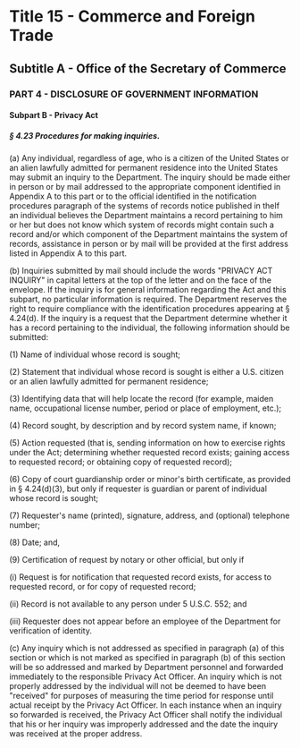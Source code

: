 
# Title 15 - Commerce and Foreign Trade
## Subtitle A - Office of the Secretary of Commerce
### PART 4 - DISCLOSURE OF GOVERNMENT INFORMATION
#### Subpart B - Privacy Act
##### § 4.23 Procedures for making inquiries.

(a) Any individual, regardless of age, who is a citizen of the United States or an alien lawfully admitted for permanent residence into the United States may submit an inquiry to the Department. The inquiry should be made either in person or by mail addressed to the appropriate component identified in Appendix A to this part or to the official identified in the notification procedures paragraph of the systems of records notice published in theIf an individual believes the Department maintains a record pertaining to him or her but does not know which system of records might contain such a record and/or which component of the Department maintains the system of records, assistance in person or by mail will be provided at the first address listed in Appendix A to this part.

(b) Inquiries submitted by mail should include the words "PRIVACY ACT INQUIRY" in capital letters at the top of the letter and on the face of the envelope. If the inquiry is for general information regarding the Act and this subpart, no particular information is required. The Department reserves the right to require compliance with the identification procedures appearing at § 4.24(d). If the inquiry is a request that the Department determine whether it has a record pertaining to the individual, the following information should be submitted:

(1) Name of individual whose record is sought;

(2) Statement that individual whose record is sought is either a U.S. citizen or an alien lawfully admitted for permanent residence;

(3) Identifying data that will help locate the record (for example, maiden name, occupational license number, period or place of employment, etc.);

(4) Record sought, by description and by record system name, if known;

(5) Action requested (that is, sending information on how to exercise rights under the Act; determining whether requested record exists; gaining access to requested record; or obtaining copy of requested record);

(6) Copy of court guardianship order or minor's birth certificate, as provided in § 4.24(d)(3), but only if requester is guardian or parent of individual whose record is sought;

(7) Requester's name (printed), signature, address, and (optional) telephone number;

(8) Date; and,

(9) Certification of request by notary or other official, but only if

(i) Request is for notification that requested record exists, for access to requested record, or for copy of requested record;

(ii) Record is not available to any person under 5 U.S.C. 552; and

(iii) Requester does not appear before an employee of the Department for verification of identity.

(c) Any inquiry which is not addressed as specified in paragraph (a) of this section or which is not marked as specified in paragraph (b) of this section will be so addressed and marked by Department personnel and forwarded immediately to the responsible Privacy Act Officer. An inquiry which is not properly addressed by the individual will not be deemed to have been "received" for purposes of measuring the time period for response until actual receipt by the Privacy Act Officer. In each instance when an inquiry so forwarded is received, the Privacy Act Officer shall notify the individual that his or her inquiry was improperly addressed and the date the inquiry was received at the proper address.
